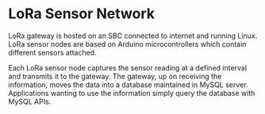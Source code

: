 # LoRa Sensor Network

LoRa gateway is hosted on an SBC connected to internet and running Linux. LoRa sensor nodes are based on Arduino microcontrollers which contain different sensors attached.

Each LoRa sensor node captures the sensor reading at a defined interval and transmits it to the gateway. The gateway, up on receiving the information, moves the data into a database maintained in MySQL server. Applications wanting to use the information simply query the database with MySQL APIs.
